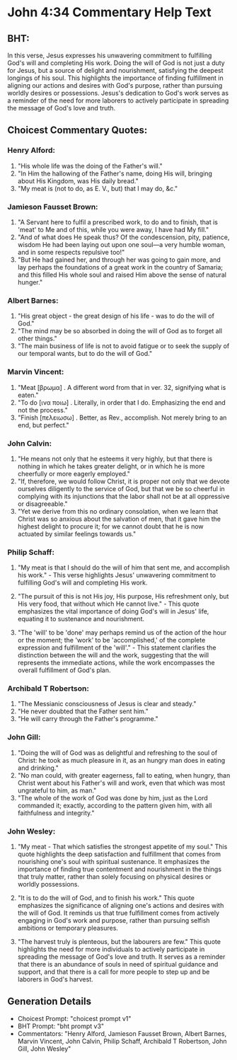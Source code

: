 # John 4:34 Commentary Help Text

## BHT:
In this verse, Jesus expresses his unwavering commitment to fulfilling God's will and completing His work. Doing the will of God is not just a duty for Jesus, but a source of delight and nourishment, satisfying the deepest longings of his soul. This highlights the importance of finding fulfillment in aligning our actions and desires with God's purpose, rather than pursuing worldly desires or possessions. Jesus's dedication to God's work serves as a reminder of the need for more laborers to actively participate in spreading the message of God's love and truth.

## Choicest Commentary Quotes:
### Henry Alford:
1. "His whole life was the doing of the Father's will."
2. "In Him the hallowing of the Father's name, doing His will, bringing about His Kingdom, was His daily bread."
3. "My meat is (not to do, as E. V., but) that I may do, &c."

### Jamieson Fausset Brown:
1. "A Servant here to fulfil a prescribed work, to do and to finish, that is 'meat' to Me and of this, while you were away, I have had My fill."
2. "And of what does He speak thus? Of the condescension, pity, patience, wisdom He had been laying out upon one soul—a very humble woman, and in some respects repulsive too!"
3. "But He had gained her, and through her was going to gain more, and lay perhaps the foundations of a great work in the country of Samaria; and this filled His whole soul and raised Him above the sense of natural hunger."

### Albert Barnes:
1. "His great object - the great design of his life - was to do the will of God."
2. "The mind may be so absorbed in doing the will of God as to forget all other things."
3. "The main business of life is not to avoid fatigue or to seek the supply of our temporal wants, but to do the will of God."

### Marvin Vincent:
1. "Meat [βρωμα] . A different word from that in ver. 32, signifying what is eaten."
2. "To do [ινα ποιω] . Literally, in order that I do. Emphasizing the end and not the process."
3. "Finish [πελειωσω] . Better, as Rev., accomplish. Not merely bring to an end, but perfect."

### John Calvin:
1. "He means not only that he esteems it very highly, but that there is nothing in which he takes greater delight, or in which he is more cheerfully or more eagerly employed."
2. "If, therefore, we would follow Christ, it is proper not only that we devote ourselves diligently to the service of God, but that we be so cheerful in complying with its injunctions that the labor shall not be at all oppressive or disagreeable."
3. "Yet we derive from this no ordinary consolation, when we learn that Christ was so anxious about the salvation of men, that it gave him the highest delight to procure it; for we cannot doubt that he is now actuated by similar feelings towards us."

### Philip Schaff:
1. "My meat is that I should do the will of him that sent me, and accomplish his work." - This verse highlights Jesus' unwavering commitment to fulfilling God's will and completing His work.

2. "The pursuit of this is not His joy, His purpose, His refreshment only, but His very food, that without which He cannot live." - This quote emphasizes the vital importance of doing God's will in Jesus' life, equating it to sustenance and nourishment.

3. "The 'will' to be 'done' may perhaps remind us of the action of the hour or the moment; the 'work' to be 'accomplished,' of the complete expression and fulfillment of the 'will'." - This statement clarifies the distinction between the will and the work, suggesting that the will represents the immediate actions, while the work encompasses the overall fulfillment of God's plan.

### Archibald T Robertson:
1. "The Messianic consciousness of Jesus is clear and steady." 
2. "He never doubted that the Father sent him." 
3. "He will carry through the Father's programme."

### John Gill:
1. "Doing the will of God was as delightful and refreshing to the soul of Christ: he took as much pleasure in it, as an hungry man does in eating and drinking."
2. "No man could, with greater eagerness, fall to eating, when hungry, than Christ went about his Father's will and work, even that which was most ungrateful to him, as man."
3. "The whole of the work of God was done by him, just as the Lord commanded it; exactly, according to the pattern given him, with all faithfulness and integrity."

### John Wesley:
1. "My meat - That which satisfies the strongest appetite of my soul." This quote highlights the deep satisfaction and fulfillment that comes from nourishing one's soul with spiritual sustenance. It emphasizes the importance of finding true contentment and nourishment in the things that truly matter, rather than solely focusing on physical desires or worldly possessions.

2. "It is to do the will of God, and to finish his work." This quote emphasizes the significance of aligning one's actions and desires with the will of God. It reminds us that true fulfillment comes from actively engaging in God's work and purpose, rather than pursuing selfish ambitions or temporary pleasures.

3. "The harvest truly is plenteous, but the labourers are few." This quote highlights the need for more individuals to actively participate in spreading the message of God's love and truth. It serves as a reminder that there is an abundance of souls in need of spiritual guidance and support, and that there is a call for more people to step up and be laborers in God's harvest.


## Generation Details
- Choicest Prompt: "choicest prompt v1"
- BHT Prompt: "bht prompt v3"
- Commentators: "Henry Alford, Jamieson Fausset Brown, Albert Barnes, Marvin Vincent, John Calvin, Philip Schaff, Archibald T Robertson, John Gill, John Wesley"
